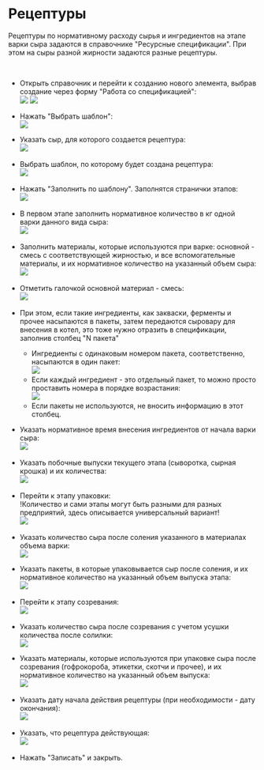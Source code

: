**Рецептуры**
=============

Рецептуры по нормативному расходу сырья и ингредиентов на этапе варки
сыра задаются в справочнике "Ресурсные спецификации". При этом на сыры
разной жирности задаются разные рецептуры.

 

-   Открыть справочник и перейти к созданию нового элемента, выбрав создание через форму "Работа со спецификацией":  
    ![](Recipes.assets/drex_retseptury_3_custom.png)
    ![](Recipes.assets/drex_retseptury_3_custom_2.png)
     
-   Нажать "Выбрать шаблон":  
    ![](Recipes.assets/drex_retseptury_3_custom_3.png)

-   Указать сыр, для которого создается рецептура:  
    ![](Recipes.assets/drex_retseptury_3_custom_4.png)
     
-   Выбрать шаблон, по которому будет создана рецептура:  
    ![](Recipes.assets/drex_retseptury_3_custom_5.png)
     
-   Нажать "Заполнить по шаблону". Заполнятся странички этапов:  
    ![](Recipes.assets/2021-08-02-15-51-44.png)
     
-   В первом этапе заполнить нормативное количество в кг одной варки данного вида сыра:  
    ![](Recipes.assets/drex_retseptury_3_custom_7.png)
     
-   Заполнить материалы, которые используются при варке: основной - смесь с соответствующей жирностью, и все вспомогательные материалы, и их нормативное количество на указанный объем сыра:  
    ![](Recipes.assets/2021-08-02-15-55-32.png)
     
-   Отметить галочкой основной материал - смесь:  
    ![](Recipes.assets/2021-08-02-15-56-11.png)
     
-   При этом, если такие ингредиенты, как закваски, ферменты и прочее насыпаются в пакеты, затем передаются сыровару для внесения в котел, это тоже нужно отразить в спецификации, заполнив столбец "N пакета"  
    - Ингредиенты с одинаковым номером пакета, соответственно, насыпаются в один пакет:  
    ![](Recipes.assets/2021-08-02-16-22-02.png)
     
    - Если каждый ингредиент - это отдельный пакет, то можно просто проставить номера в порядке возрастания:  
    ![](Recipes.assets/2021-08-02-16-22-34.png)
     
    - Если пакеты не используются, не вносить информацию в этот столбец.
     
-   Указать нормативное время внесения ингредиентов от начала варки сыра:  
    ![](Recipes.assets/2021-08-02-16-23-18.png)
     
-   Указать побочные выпуски текущего этапа (сыворотка, сырная крошка) и их количества:  
    ![](Recipes.assets/drex_retseptury_3_custom_13.png)
     
-   Перейти к этапу упаковки:  
    !Количество и сами этапы могут быть разными для разных предприятий, здесь описывается универсальный вариант!  
    ![](Recipes.assets/drex_retseptury_3_custom_14.png)
     
-   Указать количество сыра после соления указанного в материалах объема варки:  
    ![](Recipes.assets/2021-08-02-16-27-12.png)

-   Указать пакеты, в которые упаковывается сыр после соления, и их нормативное количество на указанный объем выпуска этапа:  
    ![](Recipes.assets/2021-08-02-16-25-27.png)
     
-   Перейти к этапу созревания:  
    ![](Recipes.assets/drex_retseptury_3_custom_17.png)
     
-   Указать количество сыра после созревания с учетом усушки количества после солилки:  
    ![](Recipes.assets/2021-08-02-16-29-21.png)

-   Указать материалы, которые используются при упаковке сыра после созревания (гофрокороба, этикетки, скотчи и прочее), и их нормативное количество на указанный объем выпуска:  
    ![](Recipes.assets/2021-08-02-16-33-57.png)
     
-   Указать дату начала действия рецептуры (при необходимости - дату окончания):  
    ![](Recipes.assets/drex_retseptury_3_custom_20.png)
     
-   Указать, что рецептура действующая:  
    ![](Recipes.assets/drex_retseptury_3_custom_21.png)
     
-   Нажать "Записать" и закрыть.

